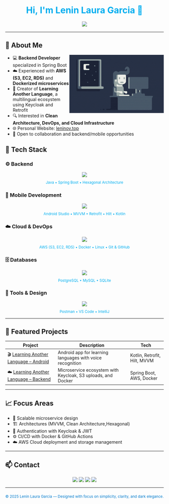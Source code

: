 <h1 align="center" style="color:#00AEEF;"><b>Hi, I'm Lenin Laura Garcia 👋</b></h1>

<p align="center">
  <img src="https://readme-typing-svg.herokuapp.com?font=Fira+Code&color=00AEEF&size=24&center=true&vCenter=true&width=600&lines=Backend+%26+Mobile+Developer;Spring+Boot+%7C+Kotlin+%7C+AWS;Building+Clean+%26+Scalable+Systems;Always+Learning+and+Improving">
</p>

---

## 🧭 About Me
<img alt="Night Coding" src="https://raw.githubusercontent.com/AVS1508/AVS1508/master/assets/Night-Coding.gif" align="right"/>

* 💻 **Backend  Developer** specialized in Spring Boot
* ☁️ Experienced with **AWS (S3, EC2, RDS)** and **Dockerized microservices**
* 📱 Creator of **Learning Another Language**, a multilingual ecosystem using Keycloak and Retrofit
* 🔍 Interested in **Clean Architecture, DevOps, and Cloud Infrastructure**
* 🌐 Personal Website: [leninov.top](https://leninov.top)
* 🤝 Open to collaboration and backend/mobile opportunities
## 🧰 Tech Stack

### ⚙️ Backend
<p align="center">
  <img src="https://skillicons.dev/icons?i=java,spring&perline=3"><br>
  <sub style="color:#00AEEF;">Java • Spring Boot • Hexagonal Architecture</sub>
</p>

### 📱 Mobile Development
<p align="center">
  <img src="https://skillicons.dev/icons?i=androidstudio,kotlin&perline=3"><br>
  <sub style="color:#00AEEF;">Android Studio • MVVM • Retrofit • Hilt • Kotlin</sub>
</p>

### ☁️ Cloud & DevOps
<p align="center">
  <img src="https://skillicons.dev/icons?i=aws,docker,linux,github,git&perline=5"><br>
  <sub style="color:#00AEEF;">AWS (S3, EC2, RDS) • Docker • Linux • Git & GitHub</sub>
</p>

### 🗄️ Databases
<p align="center">
  <img src="https://skillicons.dev/icons?i=postgres,mysql,sqlite&perline=3"><br>
  <sub style="color:#00AEEF;">PostgreSQL • MySQL • SQLite</sub>
</p>

### 🧩 Tools & Design
<p align="center">
  <img src="https://skillicons.dev/icons?i=postman,vscode,idea&perline=3"><br>
  <sub style="color:#00AEEF;">Postman • VS Code • IntelliJ</sub>
</p>

---


## 🚀 Featured Projects

| Project                                                                                                  | Description                                                  | Tech                         |
| -------------------------------------------------------------------------------------------------------- | ------------------------------------------------------------ | ---------------------------- |
| 🎬 [Learning Another Language – Android](https://github.com/Lenin-LG/learning-another-language-frontend) | Android app for learning languages with voice recognition    | Kotlin, Retrofit, Hilt, MVVM |
| ☁️ [Learning Another Language – Backend](https://github.com/Lenin-LG/learning-another-language-backend)  | Microservice ecosystem with Keycloak, S3 uploads, and Docker | Spring Boot, AWS, Docker     |

---

## 📈 Focus Areas

* 🧠 Scalable microservice design
* 🏗️ Architectures (MVVM, Clean Architecture,Hexagonal)
* 🔐 Authentication with Keycloak & JWT
* ⚙️ CI/CD with Docker & GitHub Actions
* ☁️ AWS Cloud deployment and storage management

---

## 📫 Contact

<p align="center">
  <a href="mailto:tuemail@gmail.com"><img src="https://img.shields.io/badge/Email-0A0A0A?style=for-the-badge&logo=gmail&logoColor=00AEEF"/></a>
  <a href="https://www.linkedin.com/in/lenin-lg"><img src="https://img.shields.io/badge/LinkedIn-0A0A0A?style=for-the-badge&logo=linkedin&logoColor=00AEEF"/></a>
  <a href="https://leninov.top"><img src="https://img.shields.io/badge/Portfolio-0A0A0A?style=for-the-badge&logo=firefox&logoColor=00AEEF"/></a>
  <a href="https://github.com/Lenin-LG"><img src="https://img.shields.io/badge/GitHub-0A0A0A?style=for-the-badge&logo=github&logoColor=00AEEF"/></a>
</p>

---

<p align="center" style="color:#007ACC;">
  <sub>© 2025 Lenin Laura Garcia — Designed with focus on simplicity, clarity, and dark elegance.</sub>
</p>


